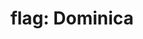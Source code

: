 ---
layout: flags
title: "flag: Dominica"
emoji: flag_dominica
permalink: 🇩🇲.html
image: assets/img/3moji/flag_dominica.png
---
